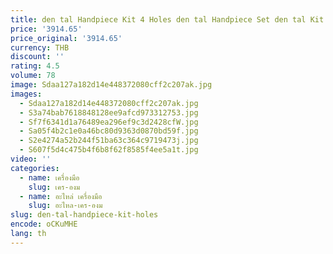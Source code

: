 ```yaml
---
title: den tal Handpiece Kit 4 Holes den tal Handpiece Set den tal Kit Handpiece
price: '3914.65'
price_original: '3914.65'
currency: THB
discount: ''
rating: 4.5
volume: 78
image: Sdaa127a182d14e448372080cff2c207ak.jpg
images:
  - Sdaa127a182d14e448372080cff2c207ak.jpg
  - S3a74bab7618848128ee9afcd973312753.jpg
  - Sf7f6341d1a76489ea296ef9c3d2428cfW.jpg
  - Sa05f4b2c1e0a46bc80d9363d0870bd59f.jpg
  - S2e4274a52b244f51ba63c364c9719473j.jpg
  - S607f5d4c475b4f6b8f62f8585f4ee5a1t.jpg
video: ''
categories:
  - name: เครื่องมือ
    slug: เคร-องม
  - name: อะไหล่ เครื่องมือ
    slug: อะไหล-เคร-องม
slug: den-tal-handpiece-kit-holes
encode: oCKuMHE
lang: th
---
```

  